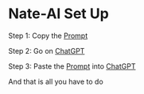 # Nate-AI Set Up

Step 1:  Copy the [Prompt](https://github.com/Luigi472/Nate-AI/blob/main/Prompt)

Step 2: Go on [ChatGPT](https://chatgpt.com/)

Step 3: Paste the [Prompt](https://github.com/Luigi472/Nate-AI/blob/main/Prompt) into [ChatGPT](https://chatgpt.com/)

And that is all you have to do
